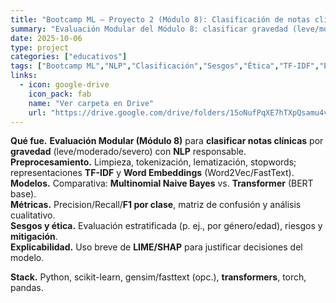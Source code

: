 ```yaml
---
title: "Bootcamp ML — Proyecto 2 (Módulo 8): Clasificación de notas clínicas + sesgos"
summary: "Evaluación Modular del Módulo 8: clasificar gravedad (leve/moderado/severo), mitigar sesgos y explicar predicciones."
date: 2025-10-06
type: project
categories: ["educativos"]
tags: ["Bootcamp ML","NLP","Clasificación","Sesgos","Ética","TF-IDF","Embeddings","BERT"]
links:
  - icon: google-drive
    icon_pack: fab
    name: "Ver carpeta en Drive"
    url: "https://drive.google.com/drive/folders/15oNufPqXE7hTXpQsamu4vqx4-NVOSUsr?usp=sharing"
---
```


**Qué fue.** **Evaluación Modular (Módulo 8)** para **clasificar notas clínicas** por **gravedad** (leve/moderado/severo) con **NLP** responsable.  
**Preprocesamiento.** Limpieza, tokenización, lematización, stopwords; representaciones **TF-IDF** y **Word Embeddings** (Word2Vec/FastText).  
**Modelos.** Comparativa: **Multinomial Naive Bayes** vs. **Transformer** (BERT base).  
**Métricas.** Precision/Recall/**F1 por clase**, matriz de confusión y análisis cualitativo.  
**Sesgos y ética.** Evaluación estratificada (p. ej., por género/edad), riesgos y **mitigación**.  
**Explicabilidad.** Uso breve de **LIME/SHAP** para justificar decisiones del modelo.

**Stack.** Python, scikit-learn, gensim/fasttext (opc.), **transformers**, torch, pandas.
